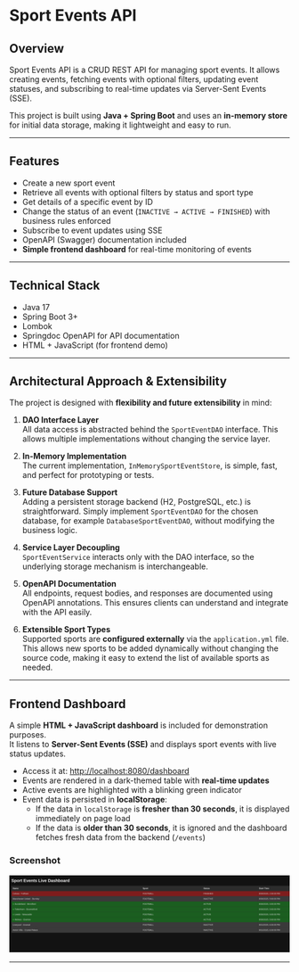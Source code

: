# Sport Events API

## Overview

Sport Events API is a CRUD REST API for managing sport events. It allows creating events, fetching events with optional
filters, updating event statuses, and subscribing to real-time updates via Server-Sent Events (SSE).

This project is built using **Java + Spring Boot** and uses an **in-memory store** for initial data storage,
making it lightweight and easy to run.

---

## Features

- Create a new sport event
- Retrieve all events with optional filters by status and sport type
- Get details of a specific event by ID
- Change the status of an event (`INACTIVE → ACTIVE → FINISHED`) with business rules enforced
- Subscribe to event updates using SSE
- OpenAPI (Swagger) documentation included
- **Simple frontend dashboard** for real-time monitoring of events

---

## Technical Stack

- Java 17
- Spring Boot 3+
- Lombok
- Springdoc OpenAPI for API documentation
- HTML + JavaScript (for frontend demo)

---

## Architectural Approach & Extensibility

The project is designed with **flexibility and future extensibility** in mind:

1. **DAO Interface Layer**  
   All data access is abstracted behind the `SportEventDAO` interface. This allows multiple implementations without changing the service layer.

2. **In-Memory Implementation**  
   The current implementation, `InMemorySportEventStore`, is simple, fast, and perfect for prototyping or tests.

3. **Future Database Support**  
   Adding a persistent storage backend (H2, PostgreSQL, etc.) is straightforward. Simply implement `SportEventDAO` for the chosen database, for example `DatabaseSportEventDAO`, without modifying the business logic.

4. **Service Layer Decoupling**  
   `SportEventService` interacts only with the DAO interface, so the underlying storage mechanism is interchangeable.

5. **OpenAPI Documentation**  
   All endpoints, request bodies, and responses are documented using OpenAPI annotations. This ensures clients can understand and integrate with the API easily.

6. **Extensible Sport Types**  
   Supported sports are **configured externally** via the `application.yml` file. This allows new sports to be added dynamically without changing the source code, making it easy to extend the list of available sports as needed.

---

## Frontend Dashboard

A simple **HTML + JavaScript dashboard** is included for demonstration purposes.  
It listens to **Server-Sent Events (SSE)** and displays sport events with live status updates.

- Access it at: [http://localhost:8080/dashboard](http://localhost:8080/dashboard)
- Events are rendered in a dark-themed table with **real-time updates**
- Active events are highlighted with a blinking green indicator
- Event data is persisted in **localStorage**:
   - If the data in `localStorage` is **fresher than 30 seconds**, it is displayed immediately on page load
   - If the data is **older than 30 seconds**, it is ignored and the dashboard fetches fresh data from the backend (`/events`)

### Screenshot

![Dashboard Screenshot](screenshots/dashboard.png)

---



